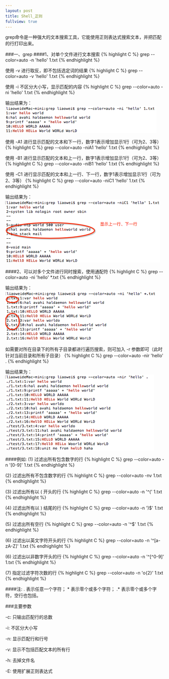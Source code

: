 ```yaml
---
layout: post
title: Shell_正则
fullview: true
---
```



grep命令是一种强大的文本搜索工具，它能使用正则表达式搜索文本，并把匹配的行打印出来。

###一、grep
####1、对单个文件进行文本搜索
{% highlight C %}
grep --color=auto -n 'hello' 1.txt
{% endhighlight %}

使用 -v 进行取反，即不包括选定词的结果
{% highlight C %}
grep --color=auto -v 'hello' 1.txt
{% endhighlight %}

使用 -i 不区分大小写，显示匹配的内容
{% highlight C %}
grep --color=auto -ni 'hello' 1.txt
{% endhighlight %}

输出结果为：
![output_0](/assets/posts/shell_grep/shell_grep1.png)

使用 -A1 进行显示匹配的文本和下一行，数字1表示增加显示1行（可为2、3等）
{% highlight C %}
grep --color=auto -niA1 'hello' 1.txt
{% endhighlight %}

使用 -B1 进行显示匹配的文本和上一行，数字1表示增加显示1行（可为2、3等）
{% highlight C %}
grep --color=auto -niB1 'hello' 1.txt
{% endhighlight %}

使用 -C1 进行显示匹配的文本和上一行、下一行，数字1表示增加显示1行（可为2、3等）
{% highlight C %}
grep --color=auto -niC1 'hello' 1.txt
{% endhighlight %}

输出结果为：
![output_0](/assets/posts/shell_grep/shell_grep2.png)

####2、可以对多个文件进行同时搜索，使用通配符
{% highlight C %}
grep --color=auto -ni 'hello' *.txt
{% endhighlight %}

输出结果为：
![output_0](/assets/posts/shell_grep/shell_grep3.png)

如需要对所在目录下的所有子目录都进行遍历搜索，则可加入 -r 参数即可（此时针对当前目录和所有子目录）
{% highlight C %}
grep --color=auto -nir 'hello' .
{% endhighlight %}

输出结果为：
![output_0](/assets/posts/shell_grep/shell_grep4.png)

####例如:
(1) 过滤出所有包含数字的行
{% highlight C %}
grep --color=auto -n '[0-9]' 1.txt
{% endhighlight %}

(2) 过滤出所有不包含数字的行
{% highlight C %}
grep --color=auto -nv 1.txt
{% endhighlight %}

(3) 过滤出所有以 ( 开头的行
{% highlight C %}
grep --color=auto -n '^(' 1.txt
{% endhighlight %}

(4) 过滤出所有以 ) 结尾的行
{% highlight C %}
grep --color=auto -n ')$' 1.txt
{% endhighlight %}

(5) 过滤出所有空行
{% highlight C %}
grep --color=auto -n '^$' 1.txt
{% endhighlight %}

(6) 过滤出以英文字符开头的行
{% highlight C %}
grep --color=auto -n '^[a-zA-Z]' 1.txt
{% endhighlight %}

(6) 过滤出以非数字开头的行
{% highlight C %}
grep --color=auto -n '^[^0-9]' 1.txt
{% endhighlight %}

(7) 指定过滤字符次数的行
{% highlight C %}
grep --color=auto -n 'o\{2\}' 1.txt
{% endhighlight %}

####注: . 表示任意一个字符； * 表示零个或多个字符； .* 表示零个或多个字符，空行也包括。


###主要参数

-c: 只输出匹配行的总数

-i: 不区分大小写

-n: 显示匹配行和行号

-v: 显示不包括匹配文本的所有行

-h: 去掉文件名

-E: 使用扩展正则表达式

